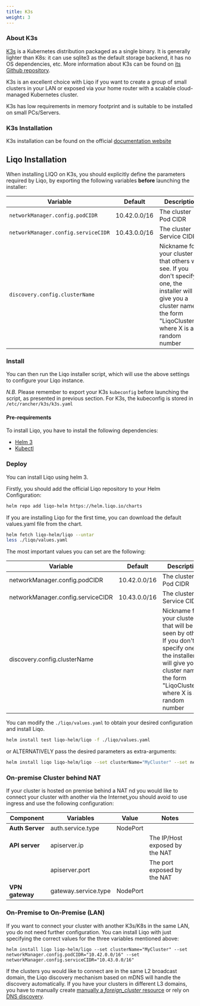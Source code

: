 ```yaml
---
title: K3s 
weight: 3
---
```


### About K3s

[K3s](https://k3s.io) is a Kubernetes distribution packaged as a single binary. It is generally lighter than K8s: it can use sqlite3 as the default storage backend, it has no OS dependencies, etc. More information about K3s can be found on [its Github repository](https://github.com/k3s-io/k3s).

K3s is an excellent choice with Liqo if you want to create a group of small clusters in your LAN or exposed via your home router with a scalable cloud-managed Kubernetes cluster.

K3s has low requirements in memory footprint and is suitable to be installed on small PCs/Servers.
### K3s Installation

K3s installation can be found on the official [documentation website](https://rancher.com/docs/k3s/latest/en/installation/)

## Liqo Installation

When installing LIQO on K3s, you should explicitly define the parameters required by Liqo, by exporting the following variables **before** launching the installer:

| Variable               | Default             | Description                                 |
| ---------------------- | -------             | ------------------------------------------- |
| `networkManager.config.podCIDR`             | 10.42.0.0/16        | The cluster Pod CIDR                        |
| `networkManager.config.serviceCIDR`         | 10.43.0.0/16        | The cluster Service CIDR                    |
| `discovery.config.clusterName`         |                     | Nickname for your cluster that others will see. If you don't specify one, the installer will give you a cluster name in the form "LiqoClusterX", where X is a random number |

### Install

You can then run the Liqo installer script, which will use the above settings to configure your Liqo instance.

*N.B.* Please remember to export your K3s `kubeconfig` before launching the script, as presented in previous section. For K3s, the kubeconfig is stored in `/etc/rancher/k3s/k3s.yaml`

#### Pre-requirements

To install Liqo, you have to install the following dependencies:

* [Helm 3](https://helm.sh/docs/intro/install/)
* [Kubectl](https://kubernetes.io/docs/tasks/tools/install-kubectl/)

### Deploy

You can install Liqo using helm 3.

Firstly, you should add the official Liqo repository to your Helm Configuration:

```bash
helm repo add liqo-helm https://helm.liqo.io/charts
```

If you are installing Liqo for the first time, you can download the default values.yaml file from the chart.

```bash
helm fetch liqo-helm/liqo --untar
less ./liqo/values.yaml
```

The most important values you can set are the following:

| Variable               | Default             | Description                                 |
| ---------------------- | -------             | ------------------------------------------- |
| networkManager.config.podCIDR         | 10.42.0.0/16        | The cluster Pod CIDR                        |
| networkManager.config.serviceCIDR         | 10.43.0.0/16        | The cluster Service CIDR                    |
| discovery.config.clusterName         |         | Nickname for your cluster that will be seen by others. If you don't specify one, the installer will give you a cluster name in the form "LiqoClusterX", where X is a random number |

You can modify the ```./liqo/values.yaml``` to obtain your desired configuration and install Liqo.

```bash
helm install test liqo-helm/liqo -f ./liqo/values.yaml
```

or ALTERNATIVELY pass the desired parameters as extra-arguments:

```bash
helm install liqo liqo-helm/liqo --set clusterName="MyCluster" --set networkManager.config.podCIDR="10.42.0.0/16" --set networkManager.config.serviceCIDR="10.43.0.0/16" ...
```
### On-premise Cluster behind NAT

If your cluster is hosted on premise behind a NAT nd you would like to connect your cluster with another via the Internet,you should avoid to use ingress and use the following configuration:

| Component | Variables | Value | Notes |
| --------- | -------- | ------ | ----- |
| **Auth Server** | auth.service.type  | NodePort |
| **API server** | apiserver.ip |  | The IP/Host exposed by the NAT |
|                | apiserver.port |  | The port exposed by the NAT  |
| **VPN gateway** | gateway.service.type | NodePort |

### On-Premise to On-Premise (LAN)

If you want to connect your cluster with another K3s/K8s in the same LAN, you do not need further configuration. You can install Liqo with just specifying the correct values for the three variables mentioned above:

```
helm install liqo liqo-helm/liqo --set clusterName="MyCluster" --set networkManager.config.podCIDR="10.42.0.0/16" --set networkManager.config.serviceCIDR="10.43.0.0/16"
```

If the clusters you would like to connect are in the same L2 broadcast domain, the Liqo discovery mechanism based on mDNS will handle the discovery automatically. If you have your clusters in different L3 domains, you have to manually create [manually a *foreign_cluster* resource](/user/post-install/discovery) or rely on [DNS discovery](/user/post-install/discovery#manual-configuration).
